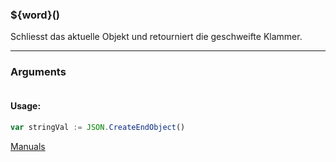 ﻿### ${word}()
Schliesst das aktuelle Objekt und retourniert die geschweifte Klammer.

----

### Arguments
```ts
```
#### Usage:
```ts
var stringVal := JSON.CreateEndObject()
```

[Manuals](https://manuals.opacc.ch/docs/doku2401/F-Script/ScriptBlockFunc.JSON.CreateEndObject.html)
